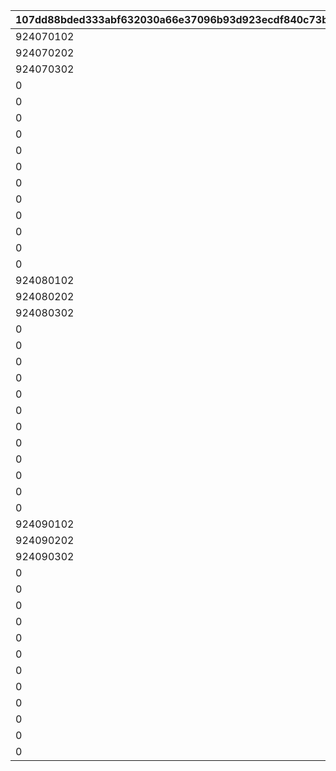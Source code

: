 |107dd88bded333abf632030a66e37096b93d923ecdf840c73b2e8885399757cb|e822a4abe929a75127b95f63cfcd73d986af3e880d6e57f8c0180ab2f0be9da8|02780ad293686a335f78e5a30b6cc3111fb98d7f543e99b561a62402ccd39322|0788b91db6156d9d8032b787dbba8ec3274e8ea166c89e7a7ecf288ecf4e7eff|d88e68cc504a6284a59b54a9746bd5a36ac4f2c9cecd7e818c32724fa3377dfc|602472225ff2e44cdd0738fd0636d5823fce8682081bd1df2b0806d99978b4e2|acc9c28f006f47f6eadb58f1809d9ecc1d713f4cd5c1a16a6bec0e961f162019|
| --- | --- | --- | --- | --- | --- | --- |
|924070102|924070104|2407001|924070101|924070105|924070100|924070103|
|924070202|924070204|2407002|924070201|924070205|924070200|924070203|
|924070302|924070304|2407003|924070301|924070305|924070300|924070303|
|0|0|2407004|924071101|0|924071100|0|
|0|0|2407005|924071201|0|924071200|0|
|0|0|2407006|924071301|0|924071300|0|
|0|0|2407007|924071401|0|924071400|0|
|0|0|2407008|924072101|0|924072100|0|
|0|0|2407009|924072201|0|924072200|0|
|0|0|2407010|924072301|0|924072300|0|
|0|0|2407011|924072401|0|924072400|0|
|0|0|2407012|924073101|0|924073100|0|
|0|0|2407013|924073201|0|924073200|0|
|0|0|2407014|924073301|0|924073300|0|
|0|0|2407015|924073401|0|924073400|0|
|924080102|924080104|2408001|924080101|924080105|924080100|924080103|
|924080202|924080204|2408002|924080201|924080205|924080200|924080203|
|924080302|924080304|2408003|924080301|924080305|924080300|924080303|
|0|0|2408004|924081101|0|924081100|0|
|0|0|2408005|924081201|0|924081200|0|
|0|0|2408006|924081301|0|924081300|0|
|0|0|2408007|924081401|0|924081400|0|
|0|0|2408008|924082101|0|924082100|0|
|0|0|2408009|924082201|0|924082200|0|
|0|0|2408010|924082301|0|924082300|0|
|0|0|2408011|924082401|0|924082400|0|
|0|0|2408012|924083101|0|924083100|0|
|0|0|2408013|924083201|0|924083200|0|
|0|0|2408014|924083301|0|924083300|0|
|0|0|2408015|924083401|0|924083400|0|
|924090102|924090104|2409001|924090101|924090105|924090100|924090103|
|924090202|924090204|2409002|924090201|924090205|924090200|924090203|
|924090302|924090304|2409003|924090301|924090305|924090300|924090303|
|0|0|2409004|924091101|0|924091100|0|
|0|0|2409005|924091201|0|924091200|0|
|0|0|2409006|924091301|0|924091300|0|
|0|0|2409007|924091401|0|924091400|0|
|0|0|2409008|924092101|0|924092100|0|
|0|0|2409009|924092201|0|924092200|0|
|0|0|2409010|924092301|0|924092300|0|
|0|0|2409011|924092401|0|924092400|0|
|0|0|2409012|924093101|0|924093100|0|
|0|0|2409013|924093201|0|924093200|0|
|0|0|2409014|924093301|0|924093300|0|
|0|0|2409015|924093401|0|924093400|0|